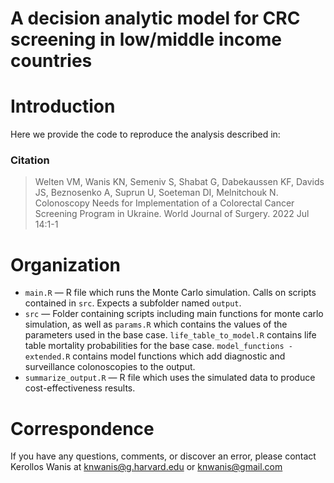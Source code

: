 # A decision analytic model for CRC screening in low/middle income countries
# Introduction
Here we provide the code to reproduce the analysis described in: 

### Citation

> Welten VM, Wanis KN, Semeniv S, Shabat G, Dabekaussen KF, Davids JS, Beznosenko A, Suprun U, Soeteman DI, Melnitchouk N. Colonoscopy Needs for Implementation of a Colorectal Cancer Screening Program in Ukraine. World Journal of Surgery. 2022 Jul 14:1-1

# Organization
- `main.R` — R file which runs the Monte Carlo simulation. Calls on scripts contained in `src`. Expects a subfolder named `output`.
- `src`  — Folder containing scripts including main functions for monte carlo simulation, as well as `params.R` which contains the values of the parameters used in the base case. `life_table_to_model.R` contains life table mortality probabilities for the base case. `model_functions - extended.R` contains model functions which add diagnostic and surveillance colonoscopies to the output.
- `summarize_output.R` — R file which uses the simulated data to produce cost-effectiveness results. 

# Correspondence
If you have any questions, comments, or discover an error, please contact Kerollos Wanis at knwanis@g.harvard.edu or knwanis@gmail.com
